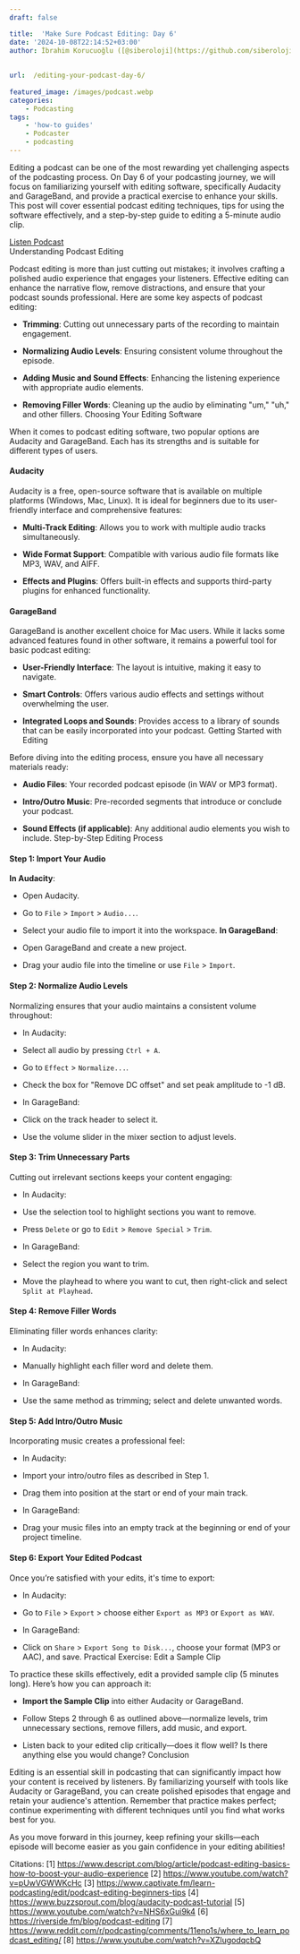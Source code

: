 ```yaml
---
draft: false

title:  'Make Sure Podcast Editing: Day 6'
date: '2024-10-08T22:14:52+03:00'
author: İbrahim Korucuoğlu ([@siberoloji](https://github.com/siberoloji))
 
 
url:  /editing-your-podcast-day-6/
 
featured_image: /images/podcast.webp
categories:
    - Podcasting
tags:
    - 'how-to guides'
    - Podcaster
    - podcasting
---
```

Editing a podcast can be one of the most rewarding yet challenging aspects of the podcasting process. On Day 6 of your podcasting journey, we will focus on familiarizing yourself with editing software, specifically Audacity and GarageBand, and provide a practical exercise to enhance your skills. This post will cover essential podcast editing techniques, tips for using the software effectively, and a step-by-step guide to editing a 5-minute audio clip.
<!-- wp:buttons -->
<div class="wp-block-buttons"><!-- wp:button -->
<div class="wp-block-button"><a class="wp-block-button__link wp-element-button" href="https://podcasters.spotify.com/pod/show/siberoloji/episodes/Editing-Your-Podcast-Day-6-e2ptult" target="_blank" rel="noreferrer noopener">Listen Podcast</a></div>
<!-- /wp:button --></div>
<!-- /wp:buttons -->
Understanding Podcast Editing

Podcast editing is more than just cutting out mistakes; it involves crafting a polished audio experience that engages your listeners. Effective editing can enhance the narrative flow, remove distractions, and ensure that your podcast sounds professional. Here are some key aspects of podcast editing:
* **Trimming**: Cutting out unnecessary parts of the recording to maintain engagement.

* **Normalizing Audio Levels**: Ensuring consistent volume throughout the episode.

* **Adding Music and Sound Effects**: Enhancing the listening experience with appropriate audio elements.

* **Removing Filler Words**: Cleaning up the audio by eliminating "um," "uh," and other fillers.
Choosing Your Editing Software

When it comes to podcast editing software, two popular options are Audacity and GarageBand. Each has its strengths and is suitable for different types of users.
#### **Audacity**

Audacity is a free, open-source software that is available on multiple platforms (Windows, Mac, Linux). It is ideal for beginners due to its user-friendly interface and comprehensive features:
* **Multi-Track Editing**: Allows you to work with multiple audio tracks simultaneously.

* **Wide Format Support**: Compatible with various audio file formats like MP3, WAV, and AIFF.

* **Effects and Plugins**: Offers built-in effects and supports third-party plugins for enhanced functionality.

#### **GarageBand**

GarageBand is another excellent choice for Mac users. While it lacks some advanced features found in other software, it remains a powerful tool for basic podcast editing:
* **User-Friendly Interface**: The layout is intuitive, making it easy to navigate.

* **Smart Controls**: Offers various audio effects and settings without overwhelming the user.

* **Integrated Loops and Sounds**: Provides access to a library of sounds that can be easily incorporated into your podcast.
Getting Started with Editing

Before diving into the editing process, ensure you have all necessary materials ready:
* **Audio Files**: Your recorded podcast episode (in WAV or MP3 format).

* **Intro/Outro Music**: Pre-recorded segments that introduce or conclude your podcast.

* **Sound Effects (if applicable)**: Any additional audio elements you wish to include.
Step-by-Step Editing Process
#### Step 1: Import Your Audio

**In Audacity**:
* Open Audacity.

* Go to `File` > `Import` > `Audio...`.

* Select your audio file to import it into the workspace.
**In GarageBand**:
* Open GarageBand and create a new project.

* Drag your audio file into the timeline or use `File` > `Import`.

#### Step 2: Normalize Audio Levels

Normalizing ensures that your audio maintains a consistent volume throughout:
* In Audacity:

* Select all audio by pressing `Ctrl + A`.

* Go to `Effect` > `Normalize...`.

* Check the box for "Remove DC offset" and set peak amplitude to -1 dB.

* In GarageBand:

* Click on the track header to select it.

* Use the volume slider in the mixer section to adjust levels.

#### Step 3: Trim Unnecessary Parts

Cutting out irrelevant sections keeps your content engaging:
* In Audacity:

* Use the selection tool to highlight sections you want to remove.

* Press `Delete` or go to `Edit` > `Remove Special` > `Trim`.

* In GarageBand:

* Select the region you want to trim.

* Move the playhead to where you want to cut, then right-click and select `Split at Playhead`.

#### Step 4: Remove Filler Words

Eliminating filler words enhances clarity:
* In Audacity:

* Manually highlight each filler word and delete them.

* In GarageBand:

* Use the same method as trimming; select and delete unwanted words.

#### Step 5: Add Intro/Outro Music

Incorporating music creates a professional feel:
* In Audacity:

* Import your intro/outro files as described in Step 1.

* Drag them into position at the start or end of your main track.

* In GarageBand:

* Drag your music files into an empty track at the beginning or end of your project timeline.

#### Step 6: Export Your Edited Podcast

Once you’re satisfied with your edits, it's time to export:
* In Audacity:

* Go to `File` > `Export` > choose either `Export as MP3` or `Export as WAV`.

* In GarageBand:

* Click on `Share` > `Export Song to Disk...`, choose your format (MP3 or AAC), and save.
Practical Exercise: Edit a Sample Clip

To practice these skills effectively, edit a provided sample clip (5 minutes long). Here’s how you can approach it:
* **Import the Sample Clip** into either Audacity or GarageBand.

* Follow Steps 2 through 6 as outlined above—normalize levels, trim unnecessary sections, remove fillers, add music, and export.

* Listen back to your edited clip critically—does it flow well? Is there anything else you would change?
Conclusion

Editing is an essential skill in podcasting that can significantly impact how your content is received by listeners. By familiarizing yourself with tools like Audacity or GarageBand, you can create polished episodes that engage and retain your audience's attention. Remember that practice makes perfect; continue experimenting with different techniques until you find what works best for you.

As you move forward in this journey, keep refining your skills—each episode will become easier as you gain confidence in your editing abilities!

Citations: [1] https://www.descript.com/blog/article/podcast-editing-basics-how-to-boost-your-audio-experience [2] https://www.youtube.com/watch?v=pUwVGWWKcHc [3] https://www.captivate.fm/learn-podcasting/edit/podcast-editing-beginners-tips [4] https://www.buzzsprout.com/blog/audacity-podcast-tutorial [5] https://www.youtube.com/watch?v=NHS6xGui9k4 [6] https://riverside.fm/blog/podcast-editing [7] https://www.reddit.com/r/podcasting/comments/11eno1s/where_to_learn_podcast_editing/ [8] https://www.youtube.com/watch?v=XZlugodqcbQ
